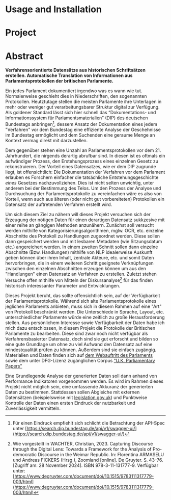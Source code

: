 # Usage and Installation

# Project


# Abstract

**Verfahrensorientierte Datensätze aus historischen Schriftsätzen erstellen. Automatische Translation von Informationen aus Parlamentsprotokollen der britischen Parlamente.**

Ein jedes Parlament dokumentiert irgendwo was es wann wie tut. Normalerweise geschieht dies in Niederschriften, den sogenannten Protokollen. Heutztutage stellen die meisten Parlamente ihre Unterlagen in mehr oder weniger gut verarbeitungsbarer Struktur digital zur Verfügung. Als goldener Standard lässt sich hier schnell das “Dokumentations- und Informationssystem für Parlamentsmaterialien” (DIP) des deutschen Bundestags anbringen[^1], dessem Ansatz der Dokumentation eines jedem "Verfahren" vor dem Bundestag eine effiziente Analyse der Geschehnisse im Bundestag ermöglicht und dem Suchenden eine geraume Menge an Kontext vermag direkt mit darzustellen. 

Dem gegenüber stehen eine Unzahl an Parlamentsprotokollen vor dem 21. Jahrhundert, die nirgends derartig abrufbar sind. In diesen ist es oftmals ein aufwändiger Prozess, den Erstehungsprozess eines einzelnen Gesetz zu rekonstruieren. Der Vorteil eines Datensatzes, wie er dem DIP zugrunde liegt, ist offensichtlich: Die Dokumentation der Verfahren vor dem Parlament erlauben es Forschern einfacher die tatsächliche Entstehungsgeschichte _eines_ Gesetzes nachzuvollziehen. Dies ist nicht selten unwichtig, unter anderem bei der Bestimmung des Telos. Um den Prozess der Analyse und Durchsuchung der Parlamentsprotokolle zu vereinfachen wäre es also von Vorteil, wenn auch aus älteren (oder nicht gut vorbereiteten) Protokollen ein Datensatz der auftretenden Verfahren erstellt wird.

Um sich diesem Ziel zu nähern will dieses Projekt versuchen sich der Erzeugung der nötigen Daten für einen derartigen Datensatz sukkzesive mit einer reihe an gängigen Methoden anzunähern.
Zunächst soll versucht werden mithilfe von Kategorisierungsalgorithmen, mglw. OCR, etc. einzelne Abschnitte des Protokoll zu Handlungen zugeordnet werden. Diese sollen dann gespeichert werden und mit lesbaren Metadaten (wie Sitzungsdatum etc.) angereichert werden. In einem zweiten Schnitt sollen dann einzelne Abschnitte (Bzw. Handlungen) mithilfe von NLP idealerweise Auskunft geben können über ihren Inhalt, zentrale Akteure, etc. und somit Daten hervorbringen, die in einem weiteren Schritt geeignete Verknüpfungen zwischen den einzelnen Abschnitten erzeugen können um aus den "Handlungen" einen Datensatz an Verfahren zu erstellen.
Zuletzt stehen Versuche offen mithilfe von Mitteln der Diskursanalyse[^2] für das finden historisch interessanter Parameter und Entwicklungen.

Dieses Projekt beruht, das sollte offensichtlich sein, auf der Verfügbarkeit der Parlamentsprotokolle. Während sich alte Parlamentsprotokolle eines jeglichen Parlaments anbieten, muss sich in diesem Rahmen auf eine "Art" von Protokoll beschränkt werden. Die Unterschiede in Sprache, Layout, etc. unterschiedlicher Parlamente würde eine zeitlich zu große Herausforderung stellen. Aus persönlichem Interesse sowie Verfügbarkeit der Daten habe ich mich dazu entschlossen, in diesem Projekt die Protokolle der Britischen Parlamente zu bearbeiten. Diese sind zwar noch nicht verfügbar als Verfahrensbasierter Datensatz, doch sind sie gut erforscht und bilden so eine gute Grundlage um ohne zu viel Aufwand den Datensatz auf eine mindestqualität prüfen zu können. Außerdem sind sie einfach zugängig. Materialien und Daten finden sich auf [dem Webauftritt des Parlaments](https://archives.parliament.uk/online-resources/proceedings-and-journals/) sowie dem unter DFG-Lizenz zugänglichen Corpus ["U.K. Parliamentary Papers"](https://parlipapers.proquest.com)

Eine Grundlegende Analyse der generierten Daten soll dann anhand von Performance Indikatoren vorgenommen werden. Es wird im Rahmen dieses Projekt nicht möglich sein, eine umfassende Akkuranz der generierten Daten zu bestimmen. Stattdessen sollen Abgleiche mit externen Datensätzen (beispielsweise mit [legislation.gov.uk](legislation.gov.uk)) und Punktweise Kontrolle der Daten einen ersten Eindruck der nutzbarkeit und Zuverlässigkeit vermitteln.


[^1]: Für einen Eindruck empfiehlt sich schlicht die Betrachtung der API-Spec unter [https://search.dip.bundestag.de/api/v1/swagger-ui/](https://search.dip.bundestag.de/api/v1/swagger-ui/) 

[^2]: Wie vorgestellt in WACHTER, Christian, 2023. Capturing Discourse through the Digital Lens: Towards a Framework for the Analysis of Pro-democratic Discourse in the Weimar Republic. In: Florentina ARMASELU und Andreas FICKERS (Hrsg.), Zoomland [online]. De Gruyter. S. 43–76. [Zugriff am: 28 November 2024]. ISBN 978-3-11-131777-9. Verfügbar unter: [https://www.degruyter.com/document/doi/10.1515/9783111317779-003/html](https://www.degruyter.com/document/doi/10.1515/9783111317779-003/html)